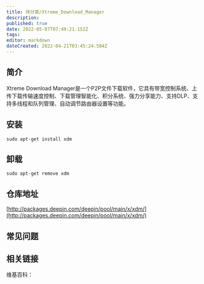 ```yaml
---
title: 待分类/Xtreme_Download_Manager
description: 
published: true
date: 2022-05-07T07:49:21.152Z
tags: 
editor: markdown
dateCreated: 2022-04-21T03:45:24.584Z
---
```


## 简介

Xtreme Download Manager是一个P2P文件下载软件，它具有带宽控制系统、上传下载传输速度控制、下载管理智能化、积分系统、强力分享能力、支持DLP、支持多线程和队列管理、自动调节路由器设置等功能。

## 安装

`sudo apt-get install xdm`

## 卸载

`sudo apt-get remove xdm`

## 仓库地址

[http://packages.deepin.com/deepin/pool/main/x/xdm/](http://packages.deepin.com/deepin/pool/main/x/xdm/)


## 常见问题


## 相关链接

维基百科：